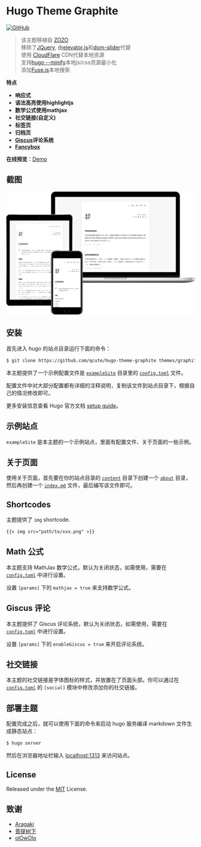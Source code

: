 # Hugo Theme Graphite

[![GitHub](https://img.shields.io/github/license/QCute/hugo-theme-graphite.svg?color=4664DA&style=flat-square)](https://github.com/QCute/hugo-theme-graphite/blob/master/LICENSE)

> 该主题移植自 [ZOZO](https://github.com/varkai/hugo-theme-zozo)  
> 移除了[JQuery](https://github.com/jquery/jquery), 由[elevator.js](https://github.com/tholman/elevator.js)和[dom-slider](https://github.com/BrentonCozby/dom-slider)代替  
> 使用 [CloudFlare](https://cdnjs.com) CDN代替本地资源  
> 支持[hugo --minify](https://gohugo.io/hugo-pipes/minification/)本地js/css资源最小化  
> 添加[Fuse.js](https://fusejs.io)本地搜索  

**特点**

+ **响应式**
+ **语法高亮使用highlightjs**
+ **数学公式使用mathjax** 
+ **社交链接(自定义)**
+ **标签页**
+ **归档页**
+ **[Giscus](https://giscus.app)评论系统**
+ **[Fancybox](https://fancyapps.com)**

**在线预览**：[Demo](https://qcute.github.io)

## 截图

![graphite](./images/showcase.png)

## 安装

首先进入 hugo 的站点目录运行下面的命令：

```bash
$ git clone https://github.com/qcute/hugo-theme-graphite themes/graphite
```

本主题提供了一个示例配置文件是 [`exampleSite`](./exampleSite) 目录里的 [`config.toml`](./exampleSite/config.toml) 文件。

配置文件中对大部分配置都有详细的注释说明，复制该文件到站点目录下，根据自己的情况修改即可。

更多安装信息查看 Hugo 官方文档 [setup guide](https://gohugo.io/overview/installing/)。

## 示例站点

`exampleSite` 是本主题的一个示例站点，里面有配置文件、关于页面的一些示例。

## 关于页面

使用关于页面，首先要在你的站点目录的 [`content`](./exampleSite/content/) 目录下创建一个 [`about`](./exampleSite/content/about/) 目录，然后再创建一个 [`index.md`](./exampleSite/content/about/index.md) 文件，最后编写该文件即可。

## Shortcodes

主题提供了 `img` shortcode.

```markdown
{{< img src="path/to/xxx.png" >}}
```

## Math 公式

本主题支持 MathJax 数学公式，默认为关闭状态，如需使用，需要在 [`config.toml`](./exampleSite/config.toml) 中进行设置。

设置 `[params]` 下的 `mathjax = true` 来支持数学公式。

## Giscus 评论

本主题提供了 Giscus 评论系统，默认为关闭状态，如需使用，需要在 [`config.toml`](./exampleSite/config.toml) 中进行设置。

设置 `[params]` 下的 `enableGiscus = true` 来开启评论系统。


## 社交链接

本主题的社交链接是字体图标的样式，并放置在了页面头部。你可以通过在 [`config.toml`](./exampleSite/config.toml) 的 `[social]` 模块中修改添加你的社交链接。

## 部署主题

配置完成之后，就可以使用下面的命令来启动 hugo 服务编译 markdown 文件生成静态站点：

```bash
$ hugo server
```

然后在浏览器地址栏输入 [localhost:1313](http://localhost:1313) 来访问站点。

## License

Released under the [MIT](https://github.com/QCute/hugo-theme-graphite/blob/master/LICENSE) License.

## 致谢

- [Aragaki](https://github.com/PCDotFan/Aragaki)
- [菩提树下](https://blog.caicai.me/)
- [olOwOlo](https://olowolo.com/)